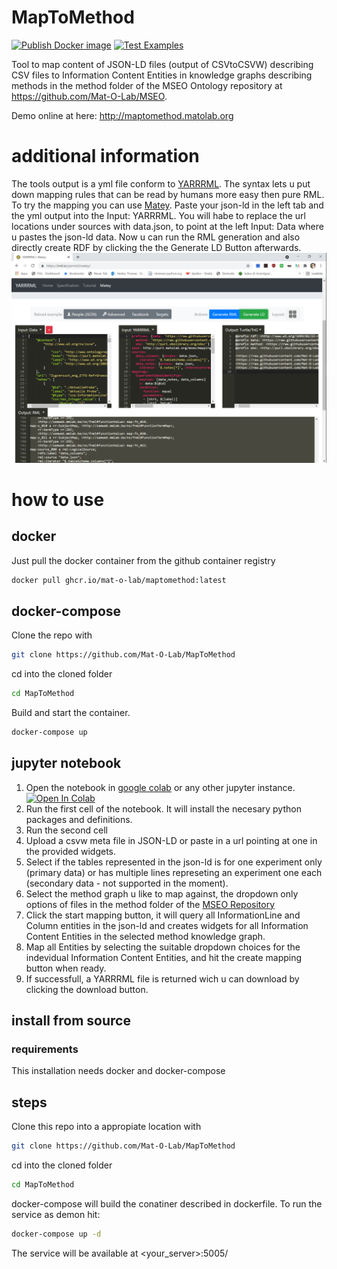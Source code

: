 # MapToMethod
[![Publish Docker image](https://github.com/Mat-O-Lab/MapToMethod/actions/workflows/PublishContainer.yml/badge.svg)](https://github.com/Mat-O-Lab/MapToMethod/actions/workflows/PublishContainer.yml)
[![Test Examples](https://github.com/Mat-O-Lab/MapToMethod/actions/workflows/TestExamples.yml/badge.svg?branch=main&event=push)](https://github.com/Mat-O-Lab/MapToMethod/actions/workflows/TestExamples.yml)

Tool to map content of JSON-LD files (output of CSVtoCSVW) describing CSV files to Information Content Entities in knowledge graphs describing methods in the method folder of the MSEO Ontology repository at https://github.com/Mat-O-Lab/MSEO.

Demo online at here: http://maptomethod.matolab.org

# additional information
The tools output is a yml file conform to [YARRRML](https://rml.io/yarrrml). The syntax lets u put down mapping rules that can be read by humans more easy then pure RML.
To try the mapping you can use [Matey](https://rml.io/yarrrml/matey/). Paste your json-ld in the left tab and the yml output into the Input: YARRRML.
You will habe to replace the url locations under sources with data.json, to point at the left Input: Data where u pastes the json-ld data.
Now u can run the RML generation and also directly create RDF by clicking the the Generate LD Button afterwards. 
![Matey Example](./screenshots/matey.png)

# how to use

## docker
Just pull the docker container from the github container registry
```bash
docker pull ghcr.io/mat-o-lab/maptomethod:latest
```

## docker-compose
Clone the repo with 
```bash
git clone https://github.com/Mat-O-Lab/MapToMethod
```
cd into the cloned folder
```bash
cd MapToMethod
```
Build and start the container.
```bash
docker-compose up
```
## jupyter notebook
1. Open the notebook in [google colab](https://colab.research.google.com) or any other jupyter instance.
[![Open In Colab](https://colab.research.google.com/assets/colab-badge.svg)](https://colab.research.google.com/github/Mat-O-Lab/MapToMethod/blob/main/maptomethod.ipynb)
3. Run the first cell of the notebook. It will install the necesary python packages and definitions.
4. Run the second cell
5. Upload a csvw meta file in JSON-LD or paste in a url pointing at one in the provided widgets.
6. Select if the tables represented in the json-ld is for one experiment only (primary data) or has multiple lines represeting an experiment one each (secondary data - not supported in the moment).
7. Select the method graph u like to map against, the dropdown only options of files in the method folder of the [MSEO Repository](https://github.com/Mat-O-Lab/MSEO)
8. Click the start mapping button, it will query all InformationLine and Column entities in the json-ld and creates widgets for all Information Content Entities in the selected method knowledge graph. 
9. Map all Entities by selecting the suitable dropdown choices for the indevidual Information Content Entities, and hit the create mapping button when ready.
10. If successfull, a YARRRML file is returned wich u can download by clicking the download button.

## install from source
### requirements
This installation needs docker and docker-compose
## steps
Clone this repo into a appropiate location with
```bash
git clone https://github.com/Mat-O-Lab/MapToMethod
```
cd into the cloned folder
```bash
cd MapToMethod
```
docker-compose will build the conatiner described in dockerfile. To run the service as demon hit:
```bash
docker-compose up -d
```
The service will be available at <your_server>:5005/
